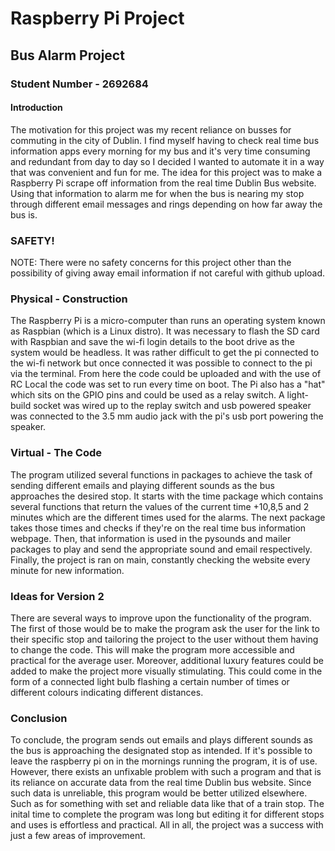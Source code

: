 # Raspberry Pi Project
## Bus Alarm Project
### Student Number - 2692684

#### Introduction
The motivation for this project was my recent reliance on busses for commuting in the city of Dublin. I find myself having to check real time bus information apps every morning for my bus and it's very time consuming and redundant from day to day so I decided I wanted to automate it in a way that was convenient and fun for me.
The idea for this project was to make a Raspberry Pi scrape off information from the real time Dublin Bus website. Using that information to alarm me for when the bus is nearing my stop through different email messages and rings depending on how far away the bus is.

### SAFETY!
NOTE: There were no safety concerns for this project other than the possibility of giving away email information if not careful with github upload.

### Physical - Construction
The Raspberry Pi is a micro-computer than runs an operating system known as Raspbian (which is a Linux distro).
It was necessary to flash the SD card with Raspbian and save the wi-fi login details to the boot drive as the system would be headless.
It was rather difficult to get the pi connected to the wi-fi network but once connected it was possible to connect to the pi via the terminal.
From here the code could be uploaded and with the use of RC Local the code was set to run every time on boot.
The Pi also has a "hat" which sits on the GPIO pins and could be used as a relay switch.
A light-build socket was wired up to the replay switch and usb powered speaker was connected to the 3.5 mm audio jack with the pi's usb port powering the speaker.

### Virtual - The Code
The program utilized several functions in packages to achieve the task of sending different emails and playing different sounds as the bus approaches the desired stop. It starts with the time package which contains several functions that return the values of the current time +10,8,5 and 2 minutes which are the different times used for the alarms. The next package takes those times and checks if they're on the real time bus information webpage. Then, that information is used in the pysounds and mailer packages to play and send the appropriate sound and email respectively. Finally, the project is ran on main, constantly checking the website every minute for new information.


### Ideas for Version 2
There are several ways to improve upon the functionality of the program. The first of those would be to make the program ask the user for the link to their specific stop and tailoring the project to the user without them having to change the code. This will make the program more accessible and practical for the average user. Moreover, additional luxury features could be added to make the project more visually stimulating. This could come in the form of a connected light bulb flashing a certain number of times or different colours indicating different distances.


### Conclusion
To conclude, the program sends out emails and plays different sounds as the bus is approaching the designated stop as intended. If it's possible to leave the raspberry pi on in the mornings running the program, it is of use. However, there exists an unfixable problem with such a program and that is its reliance on accurate data from the real time Dublin bus website. Since such data is unreliable, this program would be better utilized elsewhere. Such as for something with set and reliable data like that of a train stop. The inital time to complete the program was long but editing it for different stops and uses is effortless and practical. All in all, the project was a success with just a few areas of improvement.